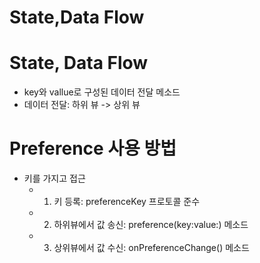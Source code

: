 # State,Data Flow

# State, Data Flow

- key와 vallue로 구성된 데이터 전달 메소드
- 데이터 전달: 하위 뷰 -> 상위 뷰

# Preference 사용 방법

- 키를 가지고 접근
    - 1. 키 등록: preferenceKey 프로토콜 준수
    - 2. 하위뷰에서 값 송신: preference(key:value:) 메소드
    - 3. 상위뷰에서 값 수신: onPreferenceChange() 메소드